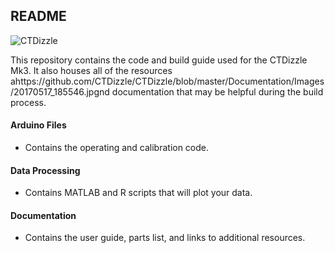 ## README

![CTDizzle](https://github.com/CTDizzle/CTDizzle/blob/master/Documentation/Images/20170517_185546.jpg)


This repository contains the code and build guide used for the CTDizzle Mk3.
It also houses all of the resources ahttps://github.com/CTDizzle/CTDizzle/blob/master/Documentation/Images/20170517_185546.jpgnd documentation that may be helpful during the build process.


#### Arduino Files
- Contains the operating and calibration code.

#### Data Processing
- Contains MATLAB and R scripts that will plot your data.

#### Documentation
- Contains the user guide, parts list, and links to additional resources.
